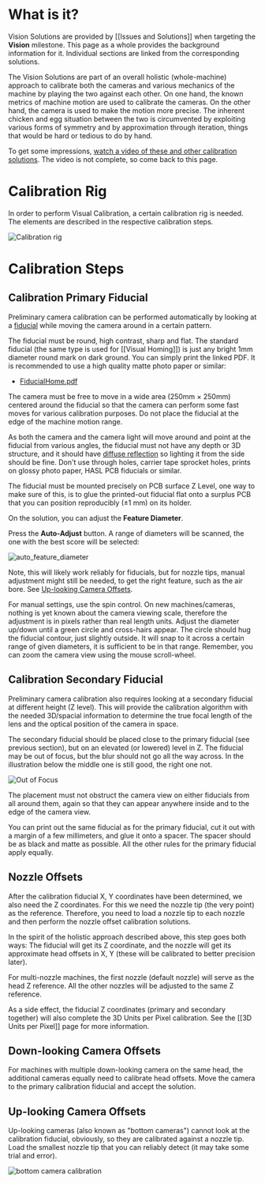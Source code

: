 # What is it?

Vision Solutions are provided by [[Issues and Solutions]] when targeting the **Vision** milestone. This page as a whole provides the background information for it. Individual sections are linked from the corresponding solutions.  

The Vision Solutions are part of an overall holistic (whole-machine) approach to calibrate both the cameras and various mechanics of the machine by playing the two against each other. On one hand, the known metrics of machine motion are used to calibrate the cameras. On the other hand, the camera is used to make the motion more precise. The inherent chicken and egg situation between the two is circumvented by exploiting various forms of symmetry and by approximation through iteration, things that would be hard or tedious to do by hand. 

To get some impressions, [watch a video of these and other calibration solutions](https://youtu.be/md68n_J7uto). The video is not complete, so come back to this page.

# Calibration Rig

In order to perform Visual Calibration, a certain calibration rig is needed. The elements are described in the respective calibration steps. 

![Calibration rig](https://user-images.githubusercontent.com/9963310/129459527-52675532-f63c-458e-8dec-73659cffe3ab.png)

# Calibration Steps

## Calibration Primary Fiducial

Preliminary camera calibration can be performed automatically by looking at a [fiducial](https://en.wikipedia.org/wiki/Fiducial_marker#Printed_circuit_boards) while moving the camera around in a certain pattern. 

The fiducial must be round, high contrast, sharp and flat. The standard fiducial (the same type is used for [[Visual Homing]]) is just any bright 1mm diameter round mark on dark ground. You can simply print the linked PDF. It is recommended to use a high quality matte photo paper or similar: 

* [FiducialHome.pdf](https://github.com/openpnp/openpnp/files/5542424/FiducialHome.pdf)

The camera must be free to move in a wide area (250mm × 250mm) centered around the fiducial so that the camera can perform some fast moves for various calibration purposes. Do not place the fiducial at the edge of the machine motion range. 

As both the camera and the camera light will move around and point at the fiducial from various angles, the fiducial must not have any depth or 3D structure, and it should have [diffuse reflection](https://en.wikipedia.org/wiki/Diffuse_reflection) so lighting it from the side should be fine. Don't use through holes, carrier tape sprocket holes, prints on glossy photo paper, HASL PCB fiducials or similar.

The fiducial must be mounted precisely on PCB surface Z Level, one way to make sure of this, is to glue the printed-out fiducial flat onto a surplus PCB that you can position reproducibly (±1 mm) on its holder.

On the solution, you can adjust the **Feature Diameter**. 

Press the **Auto-Adjust** button. A range of diameters will be scanned, the one with the best score will be selected: 

![auto_feature_diameter](https://user-images.githubusercontent.com/9963310/130499531-925a64db-d948-4fdf-a664-c13054c799df.gif)

Note, this will likely work reliably for fiducials, but for nozzle tips, manual adjustment might still be needed, to get the right feature, such as the air bore. See [Up-looking Camera Offsets](#up-looking-camera-offsets). 

For manual settings, use the spin control. On new machines/cameras, nothing is yet known about the camera viewing scale, therefore the adjustment is in pixels rather than real length units. Adjust the diameter up/down until a green circle and cross-hairs appear. The circle should hug the fiducial contour, just slightly outside. It will snap to it across a certain range of given diameters, it is sufficient to be in that range. Remember, you can zoom the camera view using the mouse scroll-wheel. 

## Calibration Secondary Fiducial

Preliminary camera calibration also requires looking at a secondary fiducial at different height (Z level). This will provide the calibration algorithm with the needed 3D/spacial information to determine the true focal length of the lens and the optical position of the camera in space. 

The secondary fiducial should be placed close to the primary fiducial (see previous section), but on an elevated (or lowered) level in Z. The fiducial may be out of focus, but the blur should not go all the way across. In the illustration below the middle one is still good, the right one not.

![Out of Focus](https://user-images.githubusercontent.com/9963310/118112263-0e13e680-b3e5-11eb-818b-64d157866b35.png)

The placement must not obstruct the camera view on either fiducials from all around them, again so that they can appear anywhere inside and to the edge of the camera view. 

You can print out the same fiducial as for the primary fiducial, cut it out with a margin of a few millimeters, and glue it onto a spacer. The spacer should be as black and matte as possible. All the other rules for the primary fiducial apply equally.

## Nozzle Offsets

After the calibration fiducial X, Y coordinates have been determined, we also need the Z coordinates. For this we need the nozzle tip (the very point) as the reference. Therefore, you need to load a nozzle tip to each nozzle and then perform the nozzle offset calibration solutions. 

In the spirit of the holistic approach described above, this step goes both ways: The fiducial will get its Z coordinate, and the nozzle will get its approximate head offsets in X, Y (these will be calibrated to better precision later). 

For multi-nozzle machines, the first nozzle (default nozzle) will serve as the head Z reference. All the other nozzles will be adjusted to the same Z reference. 

As a side effect, the fiducial Z coordinates (primary and secondary together) will also complete the 3D Units per Pixel calibration. See the [[3D Units per Pixel]] page for more information.

## Down-looking Camera Offsets

For machines with multiple down-looking camera on the same head, the additional cameras equally need to calibrate head offsets. Move the camera to the primary calibration fiducial and accept the solution. 

## Up-looking Camera Offsets

Up-looking cameras (also known as "bottom cameras") cannot look at the calibration fiducial, obviously, so they are calibrated against a nozzle tip. Load the smallest nozzle tip that you can reliably detect (it may take some trial and error). 

![bottom camera calibration](https://user-images.githubusercontent.com/9963310/130501778-de6cd944-cbae-40d3-87a4-bd00dbfc6c15.png)

